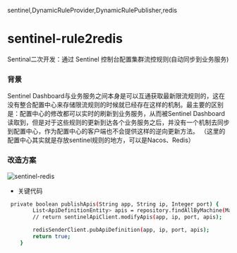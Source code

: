 sentinel,DynamicRuleProvider,DynamicRulePublisher,redis

# sentinel-rule2redis
Sentinal二次开发：通过 Sentinel 控制台配置集群流控规则(自动同步到业务服务)

### 背景
Sentinel Dashboard与业务服务之间本身是可以互通获取最新限流规则的，这在没有整合配置中心来存储限流规则的时候就已经存在这样的机制。最主要的区别是：配置中心的修改都可以实时的刷新到业务服务，从而被Sentinel Dashboard读取到，但是对于这些规则的更新到达各个业务服务之后，并没有一个机制去同步到配置中心，作为配置中心的客户端也不会提供这样的逆向更新方法。
（这里的配置中心其实就是存放sentinel规则的地方，可以是Nacos、Redis）

### 改造方案
![sentinel-redis](https://user-images.githubusercontent.com/5134790/148348074-cb0c7be6-6e11-4c09-9d3e-34093a5e2866.png)

* 关键代码
```bash
 private boolean publishApis(String app, String ip, Integer port) {
        List<ApiDefinitionEntity> apis = repository.findAllByMachine(MachineInfo.of(app, ip, port));
        // return sentinelApiClient.modifyApis(app, ip, port, apis);

        redisSenderClient.pubApiDefinition(app, ip, port, apis);
        return true;
    }
```
